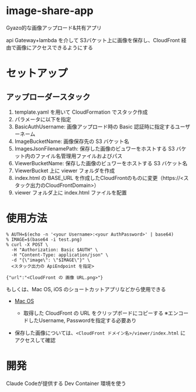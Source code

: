 # image-share-app

Gyazo的な画像アップロード&共有アプリ

api Gateway+lambda を介して S3バケット上に画像を保存し、CloudFront 経由で画像にアクセスできるようにする


# セットアップ

## アップローダースタック

1. template.yaml を用いて CloudFormation でスタック作成
2. パラメータに以下を指定
  3. BasicAuthUsername: 画像アップロード時の Basic 認証時に指定するユーザーネーム
  4. ImageBucketName: 画像保存先の S3 バケット名
  5. ImagesJsonFilenamePath: 保存した画像のビュワーをホストする S3 バケット内のファイル名管理用ファイルおよびパス
  6. ViewerBucketName: 保存した画像のビュワーをホストする S3 バケット名
7. ViewerBucket 上に viewer フォルダを作成
  8. index.html の BASE_URL を作成したCloudFrontのものに変更（https://<スタック出力のCloudFrontDomain>）
  9. viewer フォルダ上に index.html ファイルを配置


# 使用方法
```
% AUTH=$(echo -n '<your Username>:<your AuthPassword>' | base64)
% IMAGE=$(base64 -i test.png)
% curl -X POST \
  -H "Authorization: Basic $AUTH" \
  -H "Content-Type: application/json" \
  -d "{\"image\": \"$IMAGE\"}" \
  <スタック出力の ApiEndpoint を指定>

{"url":"<CloudFront の 画像 URL.png>"}
```

もしくは、Mac OS, iOS のショートカットアプリなどから使用できる

- [Mac OS](https://www.icloud.com/shortcuts/e03d33432d5a432e97b38d9063327115)
    - 取得した CloudFront の URL をクリップボードにコピーする
※エンコードしたUsername, Passwordを指定する必要あり

- 保存した画像については、`<CloudFront ドメイン名>/viewer/index.html` にアクセスして確認

# 開発

Claude Codeが提供する Dev Container 環境を使う

